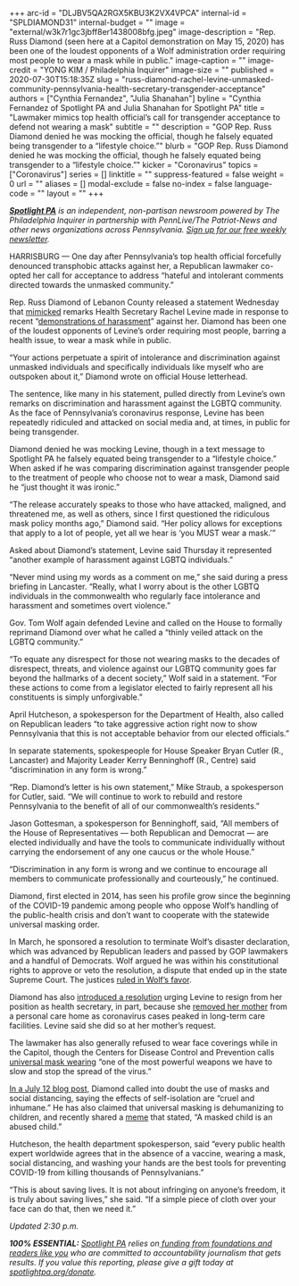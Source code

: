 +++
arc-id = "DLJBV5QA2RGX5KBU3K2VX4VPCA"
internal-id = "SPLDIAMOND31"
internal-budget = ""
image = "external/w3k7r1gc3jbff8er1438008bfg.jpeg"
image-description = "Rep. Russ Diamond (seen here at a Capitol demonstration on May 15, 2020) has been one of the loudest opponents of a Wolf administration order requiring most people to wear a mask while in public."
image-caption = ""
image-credit = "YONG KIM / Philadelphia Inquirer"
image-size = ""
published = 2020-07-30T15:18:35Z
slug = "russ-diamond-rachel-levine-unmasked-community-pennsylvania-health-secretary-transgender-acceptance"
authors = ["Cynthia Fernandez", "Julia Shanahan"]
byline = "Cynthia Fernandez of Spotlight PA and Julia Shanahan for Spotlight PA"
title = "Lawmaker mimics top health official’s call for transgender acceptance to defend not wearing a mask"
subtitle = ""
description = "GOP Rep. Russ Diamond denied he was mocking the official, though he falsely equated being transgender to a “lifestyle choice.”"
blurb = "GOP Rep. Russ Diamond denied he was mocking the official, though he falsely equated being transgender to a “lifestyle choice.”"
kicker = "Coronavirus"
topics = ["Coronavirus"]
series = []
linktitle = ""
suppress-featured = false
weight = 0
url = ""
aliases = []
modal-exclude = false
no-index = false
language-code = ""
layout = ""
+++

<a href="https://www.spotlightpa.org/"><i><b>Spotlight PA</b></i></a><i> is an independent, non-partisan newsroom powered by The Philadelphia Inquirer in partnership with PennLive/The Patriot-News and other news organizations across Pennsylvania. </i><a href="https://www.spotlightpa.org/newsletters"><i>Sign up for our free weekly newsletter</i></a><i>.</i>

HARRISBURG — One day after Pennsylvania’s top health official forcefully denounced transphobic attacks against her, a Republican lawmaker co-opted her call for acceptance to address “hateful and intolerant comments directed towards the unmasked community.”

Rep. Russ Diamond of Lebanon County released a statement Wednesday that <a href="https://www.facebook.com/repdiamond/photos/pcb.2956906551097993/2956872634434718/?type=3&theater">mimicked</a> remarks Health Secretary Rachel Levine made in response to recent “<a href="https://www.spotlightpa.org/news/2020/07/rachel-levine-transphobic-attacks-pennsylvania-health-secretary/" target=_blank>demonstrations of harassment</a>” against her. Diamond has been one of the loudest opponents of Levine’s order requiring most people, barring a health issue, to wear a mask while in public.

“Your actions perpetuate a spirit of intolerance and discrimination against unmasked individuals and specifically individuals like myself who are outspoken about it,” Diamond wrote on official House letterhead.

The sentence, like many in his statement, pulled directly from Levine’s own remarks on discrimination and harassment against the LGBTQ community. As the face of Pennsylvania’s coronavirus response, Levine has been repeatedly ridiculed and attacked on social media and, at times, in public for being transgender.

Diamond denied he was mocking Levine, though in a text message to Spotlight PA he falsely equated being transgender to a “lifestyle choice.” When asked if he was comparing discrimination against transgender people to the treatment of people who choose not to wear a mask, Diamond said he “just thought it was ironic.”

“The release accurately speaks to those who have attacked, maligned, and threatened me, as well as others, since I first questioned the ridiculous mask policy months ago,” Diamond said. “Her policy allows for exceptions that apply to a lot of people, yet all we hear is ‘you MUST wear a mask.’”

<script src="https://www.spotlightpa.org/embed.js" async></script><div data-spl-embed-version="1" data-spl-src="https://www.spotlightpa.org/embeds/donate/"></div>


Asked about Diamond’s statement, Levine said Thursday it represented “another example of harassment against LGBTQ individuals.”

“Never mind using my words as a comment on me,” she said during a press briefing in Lancaster. “Really, what I worry about is the other LGBTQ individuals in the commonwealth who regularly face intolerance and harassment and sometimes overt violence.”

Gov. Tom Wolf again defended Levine and called on the House to formally reprimand Diamond over what he called a “thinly veiled attack on the LGBTQ community.”

“To equate any disrespect for those not wearing masks to the decades of disrespect, threats, and violence against our LGBTQ community goes far beyond the hallmarks of a decent society,” Wolf said in a statement. “For these actions to come from a legislator elected to fairly represent all his constituents is simply unforgivable.”

April Hutcheson, a spokesperson for the Department of Health, also called on Republican leaders “to take aggressive action right now to show Pennsylvania that this is not acceptable behavior from our elected officials.”

In separate statements, spokespeople for House Speaker Bryan Cutler (R., Lancaster) and Majority Leader Kerry Benninghoff (R., Centre) said “discrimination in any form is wrong.”

“Rep. Diamond’s letter is his own statement,” Mike Straub, a spokesperson for Cutler, said. “We will continue to work to rebuild and restore Pennsylvania to the benefit of all of our commonwealth’s residents.”

Jason Gottesman, a spokesperson for Benninghoff, said, “All members of the House of Representatives — both Republican and Democrat — are elected individually and have the tools to communicate individually without carrying the endorsement of any one caucus or the whole House.”

“Discrimination in any form is wrong and we continue to encourage all members to communicate professionally and courteously,” he continued.

Diamond, first elected in 2014, has seen his profile grow since the beginning of the COVID-19 pandemic among people who oppose Wolf’s handling of the public-health crisis and don’t want to cooperate with the statewide universal masking order.

In March, he sponsored a resolution to terminate Wolf’s disaster declaration, which was advanced by Republican leaders and passed by GOP lawmakers and a handful of Democrats. Wolf argued he was within his constitutional rights to approve or veto the resolution, a dispute that ended up in the state Supreme Court. The justices <a href="https://www.spotlightpa.org/news/2020/07/pennsylvania-coronavirus-disaster-declaration-supreme-court-ruling/">ruled in Wolf’s favor</a>.

Diamond has also <a href="https://www.legis.state.pa.us/cfdocs/billinfo/billinfo.cfm?syear=2019&amp;sind=0&amp;body=H&amp;type=R&amp;bn=879">introduced a resolution</a> urging Levine to resign from her position as health secretary, in part, because she <a href="https://www.pennlive.com/news/2020/05/health-secretary-rachel-levines-removal-of-mom-from-care-home-amid-epidemic-draws-scrutiny.html">removed her mother</a> from a personal care home as coronavirus cases peaked in long-term care facilities. Levine said she did so at her mother’s request.

The lawmaker has also generally refused to wear face coverings while in the Capitol, though the Centers for Disease Control and Prevention calls <a href="https://www.cdc.gov/media/releases/2020/p0714-americans-to-wear-masks.html">universal mask wearing</a> “one of the most powerful weapons we have to slow and stop the spread of the virus.”

<script src="https://www.spotlightpa.org/embed.js" async></script><div data-spl-embed-version="1" data-spl-src="https://www.spotlightpa.org/embeds/newsletter/"></div>


<a href="http://russdiamond.vote/ci200712.php">In a July 12 blog post,</a> Diamond called into doubt the use of masks and social distancing, saying the effects of self-isolation are “cruel and inhumane.” He has also claimed that universal masking is dehumanizing to children, and recently shared a <a href="https://www.facebook.com/friendsofrussdiamond/posts/1717815275038815">meme</a> that stated, “A masked child is an abused child.”

Hutcheson, the health department spokesperson, said “every public health expert worldwide agrees that in the absence of a vaccine, wearing a mask, social distancing, and washing your hands are the best tools for preventing COVID-19 from killing thousands of Pennsylvanians.”

“This is about saving lives. It is not about infringing on anyone’s freedom, it is truly about saving lives,” she said. “If a simple piece of cloth over your face can do that, then we need it.”

<i>Updated 2:30 p.m.</i>

<i><b>100% ESSENTIAL:</b></i> <a href="https://www.spotlightpa.org/"><i>Spotlight PA</i></a><i> relies on</i><a href="https://www.spotlightpa.org/support"><i> funding from foundations and readers like you</i></a><i> who are committed to accountability journalism that gets results. If you value this reporting, please give a gift today at </i><a href="http://spotlightpa.org/donate"><i>spotlightpa.org/donate</i></a><i>.</i>

